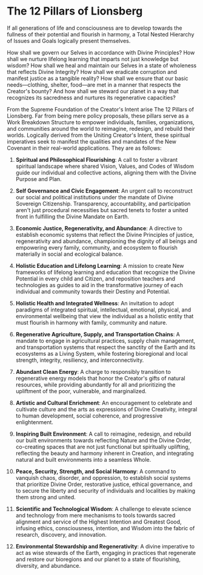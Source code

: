 # The 12 Pillars of Lionsberg

If all generations of life and consciousness are to develop towards the fullness of their potential and flourish in harmony, a Total Nested Hierarchy of Issues and Goals logically present themselves. 

How shall we govern our Selves in accordance with Divine Principles? How shall we nurture lifelong learning that imparts not just knowledge but wisdom? How shall we heal and maintain our Selves in a state of wholeness that reflects Divine Integrity? How shall we eradicate corruption and manifest justice as a tangible reality? How shall we ensure that our basic needs—clothing, shelter, food—are met in a manner that respects the Creator's bounty? And how shall we steward our planet in a way that recognizes its sacredness and nurtures its regenerative capacities?

From the Supreme Foundation of the Creator's Intent arise The 12 Pillars of Lionsberg. Far from being mere policy proposals, these pillars serve as a Work Breakdown Structure to empower individuals, families, organizations, and communities around the world to reimagine, redesign, and rebuild their worlds. Logically derived from the Uniting Creator's Intent, these spiritual imperatives seek to manifest the qualities and mandates of the New Covenant in their real-world applications. They are as follows:

1. **Spiritual and Philosophical Flourishing**: A call to foster a vibrant spiritual landscape where shared Vision, Values, and Codes of Wisdom guide our individual and collective actions, aligning them with the Divine Purpose and Plan.
    
2. **Self Governance and Civic Engagement**: An urgent call to reconstruct our social and political institutions under the mandate of Divine Sovereign Citizenship. Transparency, accountability, and participation aren't just procedural necessities but sacred tenets to foster a united front in fulfilling the Divine Mandate on Earth.
    
3. **Economic Justice, Regenerativity, and Abundance**: A directive to establish economic systems that reflect the Divine Principles of justice, regenerativity and abundance, championing the dignity of all beings and empowering every family, community, and ecosystem to flourish materially in social and ecological balance.
    
4. **Holistic Education and Lifelong Learning**: A mission to create New frameworks of lifelong learning and education that recognize the Divine Potential in every child and Citizen, and reposition teachers and technologies as guides to aid in the transformative journey of each individual and community towards their Destiny and Potential.
    
5. **Holistic Health and Integrated Wellness**: An invitation to adopt  paradigms of integrated spiritual, intellectual, emotional, physical, and environmental wellbeing that view the individual as a holistic entity that must flourish in harmony with family, community and nature.
    
6. **Regenerative Agriculture, Supply, and Transportation Chains**: A mandate to engage in agricultural practices, supply chain management, and transportation systems that respect the sanctity of the Earth and its ecosystems as a Living System, while fostering bioregional and local strength, integrity, resiliency, and interconnectivity.
    
7. **Abundant Clean Energy**: A charge to responsibly transition to regenerative energy models that honor the Creator's gifts of natural resources, while providing abundantly for all and prioritizing the upliftment of the poor, vulnerable, and marginalized.
    
8. **Artistic and Cultural Enrichment**: An encouragement to celebrate and cultivate culture and the arts as expressions of Divine Creativity, integral to human development, social coherence, and progressive enlightenment.
    
9. **Inspiring Built Environment**: A call to reimagine, redesign, and rebuild our built environments towards reflecting Nature and the Divine Order, co-creating spaces that are not just functional but spiritually uplifting, reflecting the beauty and harmony inherent in Creation, and integrating natural and built environments into a seamless Whole.
    
10. **Peace, Security, Strength, and Social Harmony**: A command to vanquish chaos, disorder, and oppression, to establish social systems that prioritize Divine Order, restorative justice, ethical governance, and to secure the liberty and security of individuals and localities by making them strong and united. 
    
11. **Scientific and Technological Wisdom**: A challenge to elevate science and technology from mere mechanisms to tools towards sacred alignment and service of the Highest Intention and Greatest Good, infusing ethics, consciousness, intention, and Wisdom into the fabric of research, discovery, and innovation. 
    
12. **Environmental Stewardship and Regenerativity**: A divine imperative to act as wise stewards of the Earth, engaging in practices that regenerate and restore our bioregions and our planet to a state of flourishing, diversity, and abundance.